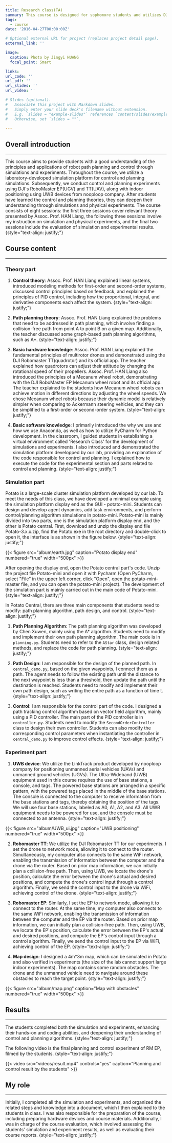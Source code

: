 ```yaml
---
title: Research class(TA)
summary: This course is designed for sophomore students and utilizes DJI Education platform and a simulation platform developed by our lab, enabling students to complete unmanned aerial vehicle (UAV) and unmanned ground vehicle (UGV) planning and control experiments.
tags:
  - course
date: '2016-04-27T00:00:00Z'

# Optional external URL for project (replaces project detail page).
external_link: ''

image:
  caption: Photo by Jingyi HUANG
  focal_point: Smart

links:
url_code: ''
url_pdf: ''
url_slides: ''
url_video: ''

# Slides (optional).
#   Associate this project with Markdown slides.
#   Simply enter your slide deck's filename without extension.
#   E.g. `slides = "example-slides"` references `content/slides/example-slides.md`.
#   Otherwise, set `slides = ""`.

---
```


## Overall introduction

---
This course aims to provide students with a good understanding of the principles and applications of robot path planning and control through simulations and experiments. Throughout the course, we utilize a laboratory-developed simulation platform for control and planning simulations. Subsequently, we conduct control and planning experiments using DJI's RoboMaster EP(UGV) and TT(UAV), along with indoor positioning using UWB devices from nooploop company. After students have learned the control and planning theories, they can deepen their understanding through simulations and physical experiments. The course consists of eight sessions: the first three sessions cover relevant theory presented by Assoc. Prof. HAN Liang, the following three sessions involve my instruction on simulation and physical experiments, and the final two sessions include the evaluation of simulation and experimental results.
{style="text-align: justify;"}

## Course content

---

### Theory part

1. **Control theory**: Assoc. Prof. HAN Liang explained linear systems, introduced modeling methods for first-order and second-order systems, discussed control principles based on feedback, and explained the principles of PID control, including how the proportional, integral, and derivative components each affect the system.
{style="text-align: justify;"}

2. **Path planning theory**: Assoc. Prof. HAN Liang explained the problems that need to be addressed in   path planning, which involve finding a collision-free path from point A to point B on a given map. Additionally, the teacher discussed some graph-based path planning algorithms, such as A*.
{style="text-align: justify;"}

3. **Basic hardware knowledge**: Assoc. Prof. HAN Liang explained the fundamental principles of multirotor drones and demonstrated using the DJI Robomaster TT(quadrotor) and its official app. The teacher explained how quadrotors can adjust their attitude by changing the rotational speed of their propellers. Assoc. Prof. HAN Liang also introduced the principles of a Mecanum wheel robot, demonstrating with the DJI RoboMaster EP Mecanum wheel robot and its official app. The teacher explained to the students how Mecanum wheel robots can achieve motion in different directions by adjusting the wheel speeds. We chose Mecanum wheel robots because their dynamic model is relatively simpler when comparing to Ackermann steering vehicles, and they can be simplified to a first-order or second-order system.
{style="text-align: justify;"}

4. **Basic software knowledge**: I primarily introduced the why we use and how we use Anaconda, as well as how to utilize PyCharm for Python development. In the classroom, I guided students in establishing a virtual environment called 'Research Class' for the development of simulations and experiments. I also introduced and demonstrated the simulation platform developped by our lab, providing an explanation of the code responsible for control and planning. I explained how to execute the code for the experimental section and parts related to control and planning.
{style="text-align: justify;"}

### Simulation part

Potato is a large-scale cluster simulation platform developed by our lab. To meet the needs of this class, we have developed a minimal example using the simulation platform display end as the GUI - potato-mini. Students can design and develop agent dynamics, add task environments, and perform control/planning algorithm simulations in potato-mini. Potato-mini is mainly divided into two parts, one is the simulation platform display end, and the other is Potato central. First, download and unzip the display end file Potato-3.x.x.zip, find the Potato.exe in the root directory and double-click to open it, the interface is as shown in the figure below.
{style="text-align: justify;"}

{{< figure src="album/earth.jpg" caption="Potato display end" numbered="true" width="500px" >}}

After opening the display end, open the Potato central part's code. Unzip the project file Potato-mini and open it with Pycharm (Open PyCharm, select "File" in the upper left corner, click "Open", open the potato-mini-master file, and you can open the potato-mini project). The development of the simulation part is mainly carried out in the main code of Potato-mini.
{style="text-align: justify;"}

In Potato Central, there are three main components that students need to modify: path planning algorithm, path design, and control.
{style="text-align: justify;"}

1. **Path Planning Algorithm**: The path planning algorithm was developed by Chen Xuwen, mainly using the A* algorithm. Students need to modify and implement their own path planning algorithm. The main code is in `planning.py`. Students need to refer to the `AStar` class, design related methods, and replace the code for path planning.
{style="text-align: justify;"}

2. **Path Design**: I am responsible for the design of the planned path. In `central_demo.py`, based on the given waypoints, I connect them as a path. The agent needs to follow the existing path until the distance to the next waypoint is less than a threshold, then update the path until the destination is reached. Students need to modify and implement their own path design, such as writing the entire path as a function of time t.
{style="text-align: justify;"}

3. **Control**: I am responsible for the control part of the code. I designed a path tracking control algorithm based on vector field algorithm, mainly using a PID controller. The main part of the PID controller is in `controller.py`. Students need to modify the `SecondOrderController` class to design their own controller. Students can also modify the corresponding control parameters when instantiating the controller in `central_demo.py` to improve control effects.
{style="text-align: justify;"}

### Experiment part

1. **UWB device**: We utilize the LinkTrack product developed by nooploop company for positioning unmanned aerial vehicles (UAVs) and unmanned ground vehicles (UGVs). The Ultra-Wideband (UWB) equipment used in this course requires the use of base stations, a console, and tags. The powered base stations are arranged in a specific pattern, with the powered tags placed in the middle of the base stations. The console is connected to the computer to receive information from the base stations and tags, thereby obtaining the position of the tags. We will use four base stations, labeled as A0, A1, A2, and A3. All UWB equipment needs to be powered for use, and the console must be connected to an antenna.
{style="text-align: justify;"}

{{< figure src="album/UWB_ui.jpg" caption="UWB positioning" numbered="true" width="500px" >}}

2. **Robomaster TT**: We utilize the DJI Robomaster TT for our experiments. I set the drone to network mode, allowing it to connect to the router. Simultaneously, my computer also connects to the same WiFi network, enabling the transmission of information between the computer and the drone via the router. Based on prior map information, we can initially plan a collision-free path. Then, using UWB, we locate the drone's position, calculate the error between the drone's actual and desired positions, and compute the drone's control input through a control algorithm. Finally, we send the control input to the drone via WiFi, achieving control of the drone.
{style="text-align: justify;"}

3. **Robomaster EP**: Similarly, I set the EP to network mode, allowing it to connect to the router. At the same time, my computer also connects to the same WiFi network, enabling the transmission of information between the computer and the EP via the router. Based on prior map information, we can initially plan a collision-free path. Then, using UWB, we locate the EP's position, calculate the error between the EP's actual and desired positions, and compute the EP's control input through a control algorithm. Finally, we send the control input to the EP via WiFi, achieving control of the EP.
{style="text-align: justify;"}

4. **Map design**: I designed a 4m*3m map, which can be simulated in Potato and also verified in experiments (the size of the lab cannot support large indoor experiments). The map contains some random obstacles. The drone and the unmanned vehicle need to navigate around these obstacles to reach the target point.
{style="text-align: justify;"}

{{< figure src="album/map.png" caption="Map with obstacles" numbered="true" width="500px" >}}

## Results

---
The students completed both the simulation and experiments, enhancing their hands-on and coding abilities, and deepening their understanding of control and planning algorithms.
{style="text-align: justify;"}

The following video is the final planning and control experiment of RM EP, filmed by the students.
{style="text-align: justify;"}

{{< video src="videos/result.mp4" controls="yes" caption="Planning and control result by the students" >}}

## My role

---
Initially, I completed all the simulation and experiments, and organized the related steps and knowledge into a document, which I then explained to the students in class. I was also responsible for the preparation of the course, including preparing hardware devices and course materials. Additionally, I was in charge of the course evaluation, which involved assessing the students' simulation and experiment results, as well as evaluating their course reports.
{style="text-align: justify;"}
